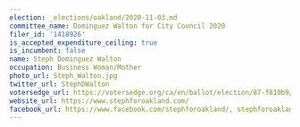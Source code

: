 ```yaml
---
election: _elections/oakland/2020-11-03.md
committee_name: Dominguez Walton for City Council 2020
filer_id: '1418926'
is_accepted_expenditure_ceiling: true
is_incumbent: false
name: Steph Dominguez Walton
occupation: Business Woman/Mother
photo_url: Steph_Walton.jpg
twitter_url: StephDWalton
votersedge_url: https://votersedge.org/ca/en/ballot/election/87-f810b9/address/null/zip/94611/contests/contest/21266/candidate/151388?cty=ca%2falm
website_url: https://www.stephforoakland.com/
facebook_url: https://www.facebook.com/stephforoakland/, stephforoakland (ig)
---
```

